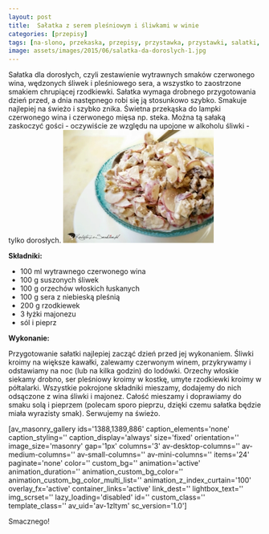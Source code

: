 ```yaml
---
layout: post
title:  Sałatka z serem pleśniowym i śliwkami w winie
categories: [przepisy]
tags: [na-slono, przekaska, przepisy, przystawka, przystawki, salatki, wege]
image: assets/images/2015/06/salatka-da-doroslych-1.jpg
---
```

Sałatka dla dorosłych, czyli zestawienie wytrawnych smaków czerwonego wina, wędzonych śliwek i pleśniowego sera, a wszystko to zaostrzone smakiem chrupiącej rzodkiewki. Sałatka wymaga drobnego przygotowania dzień przed, a dnia następnego robi się ją stosunkowo szybko. Smakuje najlepiej na świeżo i szybko znika. Świetna przekąska do lampki czerwonego wina i czerwonego mięsa np. steka. Można tą sałaką zaskoczyć gości - oczywiście ze względu na upojone w alkoholu śliwki - tylko dorosłych.
![](assets/images/2015/06/salatka-dla-doroslych-2-300x225.jpg)



**Składniki:**


* 100 ml wytrawnego czerwonego wina
* 100 g suszonych śliwek
* 100 g orzechów włoskich łuskanych
* 100 g sera z niebieską pleśnią
* 200 g rzodkiewek
* 3 łyżki majonezu
* sól i pieprz


**Wykonanie:**

Przygotowanie sałatki najlepiej zacząć dzień przed jej wykonaniem. Śliwki kroimy na większe kawałki, zalewamy czerwonym winem, przykrywamy i odstawiamy na noc (lub na kilka godzin) do lodówki. Orzechy włoskie siekamy drobno, ser pleśniowy kroimy w kostkę, umyte rzodkiewki kroimy w półtalarki. Wszystkie pokrojone składniki mieszamy, dodajemy do nich odsączone z wina śliwki i majonez. Całość mieszamy i doprawiamy do smaku solą i pieprzem (polecam sporo pieprzu, dzięki czemu sałatka będzie miała wyrazisty smak). Serwujemy na świeżo.

[av\_masonry\_gallery ids='1388,1389,886' caption\_elements='none' caption\_styling='' caption\_display='always' size='fixed' orientation='' image\_size='masonry' gap='1px' columns='3' av-desktop-columns='' av-medium-columns='' av-small-columns='' av-mini-columns='' items='24' paginate='none' color='' custom\_bg='' animation='active' animation\_duration='' animation\_custom\_bg\_color='' animation\_custom\_bg\_color\_multi\_list='' animation\_z\_index\_curtain='100' overlay\_fx='active' container\_links='active' link\_dest='' lightbox\_text='' img\_scrset='' lazy\_loading='disabled' id='' custom\_class='' template\_class='' av\_uid='av-1zltym' sc\_version='1.0']

Smacznego!
    